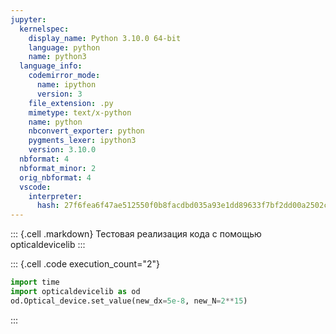 ```yaml
---
jupyter:
  kernelspec:
    display_name: Python 3.10.0 64-bit
    language: python
    name: python3
  language_info:
    codemirror_mode:
      name: ipython
      version: 3
    file_extension: .py
    mimetype: text/x-python
    name: python
    nbconvert_exporter: python
    pygments_lexer: ipython3
    version: 3.10.0
  nbformat: 4
  nbformat_minor: 2
  orig_nbformat: 4
  vscode:
    interpreter:
      hash: 27f6fea6f47ae512550f0b8facdbd035a93e1dd89633f7bf2dd00a2502c71d0d
---
```


::: {.cell .markdown}
Тестовая реализация кода с помощью opticaldevicelib
:::

::: {.cell .code execution_count="2"}
``` python
import time
import opticaldevicelib as od
od.Optical_device.set_value(new_dx=5e-8, new_N=2**15)
```
:::
